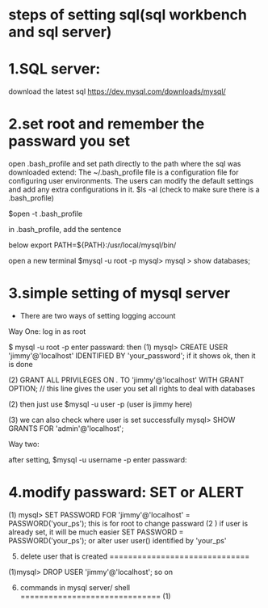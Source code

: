 steps of setting sql(sql workbench and sql server)
==============================

1.SQL server:
==============================

download the latest sql https://dev.mysql.com/downloads/mysql/

2.set root and remember the passward you set
==============================

open .bash_profile and set path directly to the path where the sql was downloaded extend: The ~/.bash_profile file is a configuration file for configuring user environments. The users can modify the default settings and add any extra configurations in it. $ls -al (check to make sure there is a .bash_profile)

$open -t .bash_profile

in .bash_profile, add the sentence

 below export PATH=${PATH}:/usr/local/mysql/bin/

open a new terminal $mysql -u root -p
mysql>
mysql > show databases;

3.simple setting of mysql server
==============================

* There are two ways of setting logging account

Way One: log in as root 

$ mysql -u root -p 
enter passward: 
then 
(1) mysql> CREATE USER 'jimmy'@'localhost' IDENTIFIED BY 'your_password';
	if it shows ok, then it is done

(2) GRANT ALL PRIVILEGES ON *.* TO 'jimmy'@'localhost' WITH GRANT OPTION;
  // this line gives the user you set all rights to deal with databases

(2) then just use $mysql -u user -p (user is jimmy here)

(3) we can also check where user is set successfully 
    mysql> SHOW GRANTS FOR 'admin'@'localhost';

Way two: 

after setting, $mysql -u username -p 
enter passward:

4.modify passward: SET or ALERT
==============================

(1) mysql> SET PASSWORD FOR 'jimmy'@'localhost' = PASSWORD('your_ps');
	this is for root to change passward
(2 ) if user is already set, it will be much easier
	SET PASSWORD = PASSWORD('your_ps');
or alter user user() identified by 'your_ps'


5. delete user that is created
==============================

(1)mysql> DROP USER 'jimmy'@'localhost';
so on 

6. commands in mysql server/ shell
==============================
(1) 




